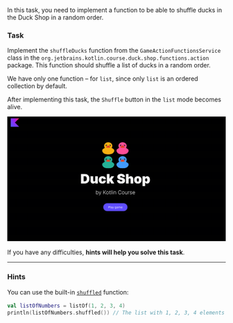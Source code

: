 In this task, you need to implement a function to be able to
shuffle ducks in the Duck Shop in a random order.

### Task

Implement the `shuffleDucks` function from the `GameActionFunctionsService` class in
the `org.jetbrains.kotlin.course.duck.shop.functions.action` package.
This function should shuffle a list of ducks in a random order.

We have only one function – for `list`, since only `list` is an ordered collection by default.

After implementing this task, the `Shuffle` button in the `list` mode becomes alive.

<div class="hint" title="Push me to view the expected state of the application after completing this task">

![Current state](../../utils/src/main/resources/images/duck/shop/states/state_8.gif)

</div>

If you have any difficulties, **hints will help you solve this task**.

----

### Hints

<div class="hint" title="Push me to learn how to shuffle a list of items">

You can use the built-in [`shuffled`](https://kotlinlang.org/api/latest/jvm/stdlib/kotlin.collections/shuffled.html) function:
```kotlin
val listOfNumbers = listOf(1, 2, 3, 4)
println(listOfNumbers.shuffled()) // The list with 1, 2, 3, 4 elements in a random order
```
</div>
